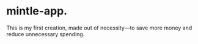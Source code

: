 # mintle-app.
This is my first creation, made out of necessity—to save more money and reduce unnecessary spending.
